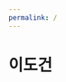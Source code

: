 ```yaml
---
permalink: /
---
```


<link rel="preconnect" href="https://fonts.googleapis.com">
<link rel="preconnect" href="https://fonts.gstatic.com" crossorigin>
<link href="https://fonts.googleapis.com/css2?family=Noto+Serif+KR:wght@200..900&display=swap" rel="stylesheet">
<style>
  // <uniquifier>: Use a unique and descriptive class name
// <weight>: Use a value from 200 to 900

body {
  font-family: "Noto Serif KR", serif;
  font-optical-sizing: auto;
  <!-- font-weight: <weight>; -->
  font-style: normal;
}
</style>

# 이도건
